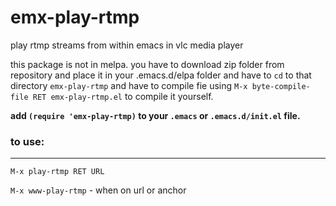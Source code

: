# emx-play-rtmp
play rtmp streams from within emacs in vlc media player

this package is not in melpa. you have to download zip folder from repository and place it in your .emacs.d/elpa folder and have to `cd` to that directory `emx-play-rtmp` and have to compile fie using `M-x byte-compile-file RET emx-play-rtmp.el` to compile it yourself. 

**add `(require 'emx-play-rtmp)` to your `.emacs` or `.emacs.d/init.el` file.**

### to use:
---

`M-x play-rtmp RET URL`

`M-x www-play-rtmp` - when on url or anchor
